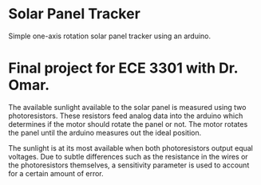 # Solar Panel Tracker
Simple one-axis rotation solar panel tracker using an arduino. 

# Final project for ECE 3301 with Dr. Omar.

The available sunlight available to the solar panel is measured using two photoresistors. These resistors feed analog data into the arduino which determines if the motor should rotate the panel or not. The motor rotates the panel until the arduino measures out the ideal position.

The sunlight is at its most available when both photoresistors output equal voltages. Due to subtle differences such as the resistance in the wires or the photoresistors themselves, a sensitivity parameter is used to account for a certain amount of error. 
